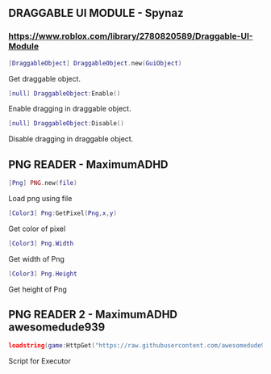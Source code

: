 ## DRAGGABLE UI MODULE - Spynaz
### https://www.roblox.com/library/2780820589/Draggable-UI-Module

```lua
[DraggableObject] DraggableObject.new(GuiObject)
```
Get draggable object.

```lua
[null] DraggableObject:Enable()
```
Enable dragging in draggable object.

```lua
[null] DraggableObject:Disable()
```
Disable dragging in draggable object.

## PNG READER - MaximumADHD

```lua
[Png] PNG.new(file)
```
Load png using file

```lua
[Color3] Png:GetPixel(Png,x,y)
```
Get color of pixel

```lua
[Color3] Png.Width
```
Get width of Png

```lua
[Color3] Png.Height
```
Get height of Png

## PNG READER 2 - MaximumADHD awesomedude939

```lua
loadstring(game:HttpGet("https://raw.githubusercontent.com/awesomedude939/roblox-scr/main/repost/png_reader2.lua"),"PNG GetPixel Width Height")()
```
Script for Executor
